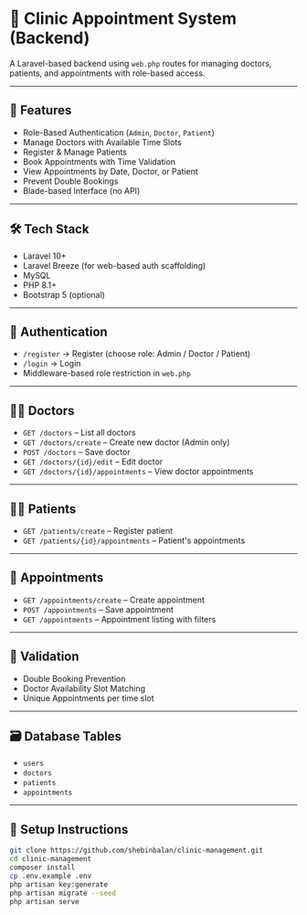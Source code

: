 # 🏥 Clinic Appointment System (Backend)

A Laravel-based backend using `web.php` routes for managing doctors, patients, and appointments with role-based access.

---

## 🚀 Features

- Role-Based Authentication (`Admin`, `Doctor`, `Patient`)
- Manage Doctors with Available Time Slots
- Register & Manage Patients
- Book Appointments with Time Validation
- View Appointments by Date, Doctor, or Patient
- Prevent Double Bookings
- Blade-based Interface (no API)

---

## 🛠 Tech Stack

- Laravel 10+
- Laravel Breeze (for web-based auth scaffolding)
- MySQL
- PHP 8.1+
- Bootstrap 5 (optional)

---

## 🔐 Authentication

- `/register` → Register (choose role: Admin / Doctor / Patient)
- `/login` → Login
- Middleware-based role restriction in `web.php`

---

## 👨‍⚕️ Doctors

- `GET /doctors` – List all doctors
- `GET /doctors/create` – Create new doctor (Admin only)
- `POST /doctors` – Save doctor
- `GET /doctors/{id}/edit` – Edit doctor
- `GET /doctors/{id}/appointments` – View doctor appointments

---

## 👨‍🦰 Patients

- `GET /patients/create` – Register patient
- `GET /patients/{id}/appointments` – Patient's appointments

---

## 📅 Appointments

- `GET /appointments/create` – Create appointment
- `POST /appointments` – Save appointment
- `GET /appointments` – Appointment listing with filters

---

## 🧪 Validation

- Double Booking Prevention
- Doctor Availability Slot Matching
- Unique Appointments per time slot

---

## 🗃 Database Tables

- `users`
- `doctors`
- `patients`
- `appointments`

---

## 🔧 Setup Instructions

```bash
git clone https://github.com/shebinbalan/clinic-management.git
cd clinic-management
composer install
cp .env.example .env
php artisan key:generate
php artisan migrate --seed
php artisan serve
